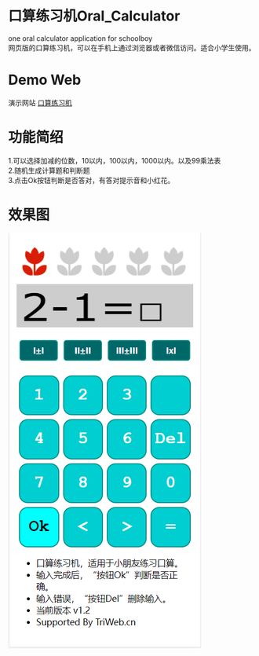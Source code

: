 # 口算练习机Oral_Calculator
one oral calculator application for schoolboy  
网页版的口算练习机，可以在手机上通过浏览器或者微信访问。适合小学生使用。

# Demo Web
演示网站 [口算练习机]("https://eattonton.github.io/Oral_Calculator/index.html") 

# 功能简绍
1.可以选择加减的位数，10以内，100以内，1000以内。以及99乘法表  
2.随机生成计算题和判断题  
3.点击Ok按钮判断是否答对，有答对提示音和小红花。  

# 效果图
![手机页面](./oral.png)